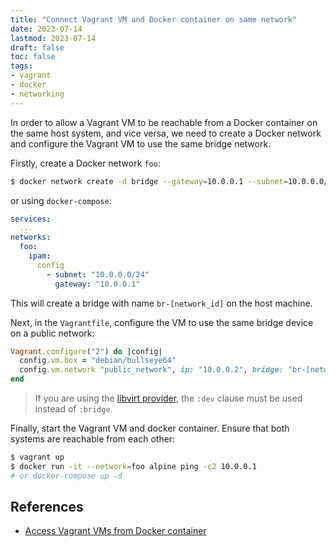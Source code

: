 ```yaml
---
title: "Connect Vagrant VM and Docker container on same network"
date: 2023-07-14
lastmod: 2023-07-14
draft: false
toc: false
tags:
- vagrant
- docker
- networking
---
```


In order to allow a Vagrant VM to be reachable from a Docker container on the
same host system, and vice versa, we need to create a Docker network and
configure the Vagrant VM to use the same bridge network.

Firstly, create a Docker network `foo`:

```bash
$ docker network create -d bridge --gateway=10.0.0.1 --subnet=10.0.0.0/24 foo
```

or using `docker-compose`:

```yml
services:
  ...
networks:
  foo:
    ipam:
      config
        - subnet: "10.0.0.0/24"
          gateway: "10.0.0.1"
```

This will create a bridge with name `br-[network_id]` on the host machine.

Next, in the `Vagrantfile`, configure the VM to use the same bridge device on a
public network:

```ruby
Vagrant.configure("2") do |config|
  config.vm.box = "debian/bullseye64"
  config.vm.network "public_network", ip: "10.0.0.2", bridge: "br-[network_id]"
end
```

>If you are using the [libvirt
>provider](https://vagrant-libvirt.github.io/vagrant-libvirt/configuration.html),
>the `:dev` clause must be used instead of `:bridge`.

Finally, start the Vagrant VM and docker container. Ensure that both systems are
reachable from each other:

```bash
$ vagrant up
$ docker run -it --network=foo alpine ping -c2 10.0.0.1
# or docker-compose up -d
```

## References
- [Access Vagrant VMs from Docker container](https://stackoverflow.com/questions/48507357/access-vagrant-vms-from-inside-docker-container)
